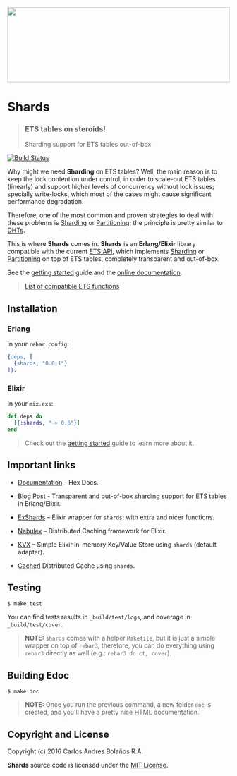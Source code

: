 <img src="http://38.media.tumblr.com/db32471b7c8870cbb0b2cc173af283bb/tumblr_inline_nm9x9u6u261rw7ney_540.gif" height="170" width="100%" />

# Shards
> ### ETS tables on steroids!
> Sharding support for ETS tables out-of-box.

[![Build Status](https://travis-ci.org/cabol/shards.svg?branch=master)](https://travis-ci.org/cabol/shards)

Why might we need **Sharding** on ETS tables? Well, the main reason is
to keep the lock contention under control, in order to scale-out ETS tables
(linearly) and support higher levels of concurrency without lock issues;
specially write-locks, which most of the cases might cause significant
performance degradation.

Therefore, one of the most common and proven strategies to deal with these
problems is [Sharding][sharding] or [Partitioning][partitioning]; the principle
is pretty similar to [DHTs][dht].

This is where **Shards** comes in. **Shards** is an **Erlang/Elixir** library
compatible with the current [ETS API][ets_api], which implements
[Sharding][sharding] or [Partitioning][partitioning] on top of ETS tables,
completely transparent and out-of-box.

See the [getting started][getting_started] guide
and the [online documentation](https://hexdocs.pm/shards/).

> [List of compatible ETS functions](https://github.com/cabol/shards/issues/1)

[ets_api]: http://erlang.org/doc/man/ets.html
[sharding]: https://en.wikipedia.org/wiki/Shard_(database_architecture)
[partitioning]: https://en.wikipedia.org/wiki/Partition_(database)
[dht]: https://en.wikipedia.org/wiki/Distributed_hash_table
[getting_started]: https://github.com/cabol/shards/blob/master/guides/getting-started.md

## Installation

### Erlang

In your `rebar.config`:

```erlang
{deps, [
  {shards, "0.6.1"}
]}.
```

### Elixir

In your `mix.exs`:

```elixir
def deps do
  [{:shards, "~> 0.6"}]
end
```

> Check out the [getting started][getting_started] guide to learn
  more about it.

## Important links

 * [Documentation](https://hexdocs.pm/shards) - Hex Docs.

 * [Blog Post](http://cabol.github.io/posts/2016/04/14/sharding-support-for-ets.html) -
   Transparent and out-of-box sharding support for ETS tables in Erlang/Elixir.

 * [ExShards](https://github.com/cabol/ex_shards) – Elixir wrapper for
   `shards`; with extra and nicer functions.

 * [Nebulex](https://github.com/cabol/nebulex) – Distributed Caching
   framework for Elixir.

 * [KVX](https://github.com/cabol/kvx) – Simple Elixir in-memory Key/Value
   Store using `shards` (default adapter).

 * [Cacherl](https://github.com/ferigis/cacherl) Distributed Cache
   using `shards`.

## Testing

```
$ make test
```

You can find tests results in `_build/test/logs`, and coverage in
`_build/test/cover`.

> **NOTE:** `shards` comes with a helper `Makefile`, but it is just a simple
  wrapper on top of `rebar3`, therefore, you can do everything using `rebar3`
  directly as well (e.g.: `rebar3 do ct, cover`).

## Building Edoc

```
$ make doc
```

> **NOTE:** Once you run the previous command, a new folder `doc` is created,
  and you'll have a pretty nice HTML documentation.

## Copyright and License

Copyright (c) 2016 Carlos Andres Bolaños R.A.

**Shards** source code is licensed under the [MIT License](LICENSE.md).
